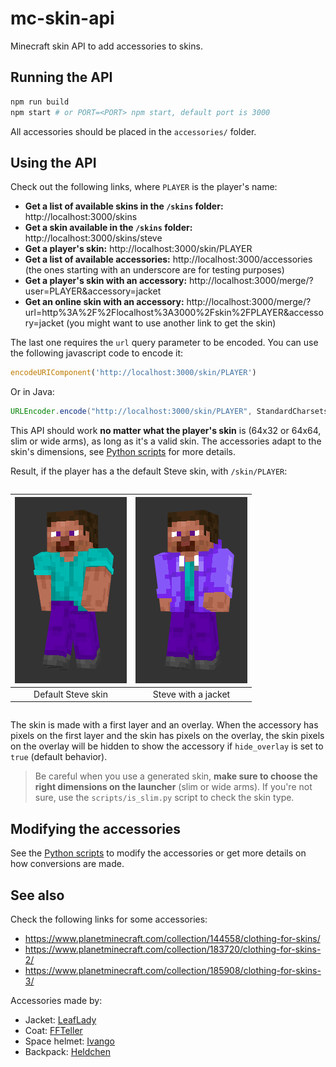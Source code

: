 # mc-skin-api

Minecraft skin API to add accessories to skins.


## Running the API

```bash
npm run build
npm start # or PORT=<PORT> npm start, default port is 3000
```

All accessories should be placed in the `accessories/` folder.

## Using the API

Check out the following links, where `PLAYER` is the player's name:
- **Get a list of available skins in the `/skins` folder:** http://localhost:3000/skins
- **Get a skin available in the `/skins` folder:** http://localhost:3000/skins/steve
- **Get a player's skin:** http://localhost:3000/skin/PLAYER
- **Get a list of available accessories:** http://localhost:3000/accessories (the ones starting with an underscore are for testing purposes)
- **Get a player's skin with an accessory:** http://localhost:3000/merge/?user=PLAYER&accessory=jacket
- **Get an online skin with an accessory:** http://localhost:3000/merge/?url=http%3A%2F%2Flocalhost%3A3000%2Fskin%2FPLAYER&accessory=jacket (you might want to use another link to get the skin)

The last one requires the `url` query parameter to be encoded. You can use the following javascript code to encode it:
```js
encodeURIComponent('http://localhost:3000/skin/PLAYER')
```

Or in Java:
```java
URLEncoder.encode("http://localhost:3000/skin/PLAYER", StandardCharsets.UTF_8.toString());
```

This API should work **no matter what the player's skin** is (64x32 or 64x64, slim or wide arms), as long as it's a valid skin. The accessories adapt to the skin's dimensions, see [Python scripts](./scripts/README.md) for more details.

Result, if the player has a the default Steve skin, with `/skin/PLAYER`:

<div style="display: flex; justify-content: center;">

| ![](./images/steve.png) | ![](./images/steve_jacket.png) |
| :-: | :-: |
| Default Steve skin | Steve with a jacket |

</div>

The skin is made with a first layer and an overlay. When the accessory has pixels on the first layer and the skin has pixels on the overlay, the skin pixels on the overlay will be hidden to show the accessory if `hide_overlay` is set to `true` (default behavior).

> Be careful when you use a generated skin, **make sure to choose the right dimensions on the launcher** (slim or wide arms). If you're not sure, use the `scripts/is_slim.py` script to check the skin type.

## Modifying the accessories

See the [Python scripts](./scripts/README.md) to modify the accessories or get more details on how conversions are made.

## See also

Check the following links for some accessories:
- https://www.planetminecraft.com/collection/144558/clothing-for-skins/
- https://www.planetminecraft.com/collection/183720/clothing-for-skins-2/
- https://www.planetminecraft.com/collection/185908/clothing-for-skins-3/

Accessories made by:
- Jacket: [LeafLady](https://www.planetminecraft.com/skin/pink-jacket-5876328/)
- Coat: [FFTeller](https://www.planetminecraft.com/skin/blue-coat-massivelooks-ftu/)
- Space helmet: [Ivango](https://www.planetminecraft.com/skin/space-helmet-5508206/)
- Backpack: [Heldchen](https://www.planetminecraft.com/skin/backpack-base/)
